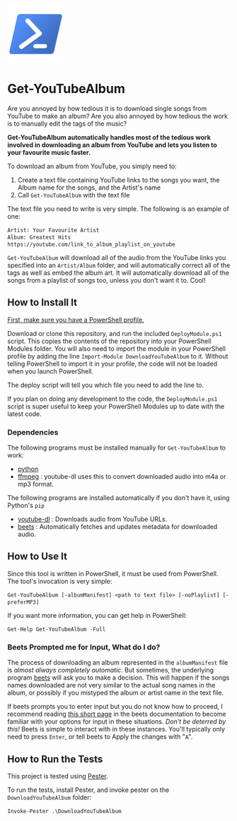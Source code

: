 ![PowerShell](powershell.png)

# Get-YouTubeAlbum

Are you annoyed by how tedious it is to download single songs from YouTube to make an album? Are you also annoyed by how tedious the work is to manually edit the tags of the music?

**Get-YouTubeAlbum automatically handles most of the tedious work involved in downloading an album from YouTube and lets you listen to your favourite music faster.**

To download an album from YouTube, you simply need to:

1. Create a text file containing YouTube links to the songs you want, the Album name for the songs, and the Artist's name
2. Call `Get-YouTubeAlbum` with the text file

The text file you need to write is very simple. The following is an example of one:

```
Artist: Your Favourite Artist
Album: Greatest Hits
https://youtube.com/link_to_album_playlist_on_youtube
```

`Get-YouTubeAlbum` will download all of the audio from the YouTube links you specified into an `Artist/Album` folder, and will automatically correct all of the tags as well as embed the album art. It will automatically download all of the songs from a playlist of songs too, unless you don't want it to. Cool!

## How to Install It

[First, make sure you have a PowerShell profile.](https://docs.microsoft.com/en-us/powershell/module/microsoft.powershell.core/about/about_profiles?view=powershell-7#how-to-create-a-profile)

Download or clone this repository, and run the included `DeployModule.ps1` script. This copies the contents of the repository into your PowerShell Modules folder. You will also need to import the module in your PowerShell profile by adding the line `Import-Module DownloadYouTubeAlbum` to it. Without telling PowerShell to import it in your profile, the code will not be loaded when you launch PowerShell.

The deploy script will tell you which file you need to add the line to.

If you plan on doing any development to the code, the `DeployModule.ps1` script is super useful to keep your PowerShell Modules up to date with the latest code.

### Dependencies

The following programs must be installed manually for `Get-YouTubeAlbum` to work:

- [python](https://python.org)
- [ffmpeg](https://ffmpeg.org) : youtube-dl uses this to convert downloaded audio into m4a or mp3 format.

The following programs are installed automatically if you don't have it, using Python's `pip`

- [youtube-dl](https://ytdl-org.github.io/youtube-dl/index.html) : Downloads audio from YouTube URLs.
- [beets](https://beets.io) : Automatically fetches and updates metadata for downloaded audio.

## How to Use It

Since this tool is written in PowerShell, it must be used from PowerShell. The tool's invocation is very simple:

```
Get-YouTubeAlbum [-albumManifest] <path to text file> [-noPlaylist] [-preferMP3]
```

If you want more information, you can get help in PowerShell:

```
Get-Help Get-YouTubeAlbum -Full
```

### Beets Prompted me for Input, What do I do?

The process of downloading an album represented in the `albumManifest` file is *almost always completely automatic*. But sometimes, the underlying program [beets](https://beets.io) will ask you to make a decision. This will happen if the songs names downloaded are not very similar to the actual song names in the album, or possibly if you mistyped the album or artist name in the text file.

If beets prompts you to enter input but you do not know how to proceed, I recommend reading [this short page](https://beets.readthedocs.io/en/stable/guides/tagger.html#similarity) in the beets documentation to become familiar with your options for input in these situations. *Don't be deterred by this!* Beets is simple to interact with in these instances. You'll typically only need to press `Enter`, or tell beets to Apply the changes with "`A`".


## How to Run the Tests

This project is tested using [Pester](https://github.com/pester/Pester).

To run the tests, install Pester, and invoke pester on the `DownloadYouTubeAlbum` folder:
```
Invoke-Pester .\DownloadYouTubeAlbum
```
